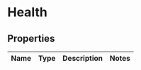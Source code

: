 # Health

## Properties

|Name | Type | Description | Notes|
|------------ | ------------- | ------------- | -------------|


